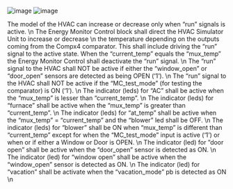 ![image](https://github.com/user-attachments/assets/ee217cb6-fcf7-4a4b-855f-e41f2cf993db)
![image](https://github.com/user-attachments/assets/d93646d0-7a7d-475e-b07d-d9c24679d0cb)

The model of the HVAC can increase or decrease only when “run” signals is active. \n
The Energy Monitor Control block shall direct the HVAC Simulator Unit to increase or decrease \n
the temperature depending on the outputs coming from the Compx4 comparator. This shall
include driving the “run” signal to the active state. When the “current_temp” equals the
“mux_temp” the Energy Monitor Control shall deactivate the “run” signal. \n
The “run” signal to the HVAC shall NOT be active if either the “window_open” or “door_open”
sensors are detected as being OPEN (‘1’). \n
The “run” signal to the HVAC shall NOT be active if the “MC_test_mode” (for testing the
comparator) is ON (‘1’). \n
The indicator (leds) for “AC” shall be active when the “mux_temp” is lesser than “current_temp”. \n
The indicator (leds) for “furnace” shall be active when the “mux_temp” is greater than
“current_temp”. \n
The indicator (leds) for “at_temp” shall be active when the “mux_temp” = “current_temp” and
the “blower” led shall be OFF. \n
The indicator (leds) for “blower” shall be ON when “mux_temp” is different than “current_temp”
except for when the “MC_test_mode” input is active (‘1’) or when or if either a Window or
Door is OPEN. \n
The indicator (led) for ”door open” shall be active when the “door_open” sensor is detected as
ON. \n
The indicator (led) for “window open” shall be active when the “window_open” sensor is
detected as ON. \n
The indicator (led) for “vacation” shall be activate when the “vacation_mode” pb is detected as
ON \n
